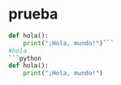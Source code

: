 # prueba
``` python
def hola():
    print("¡Hola, mundo!")```
#hola
```python
def hola():
    print("¡Hola, mundo!")
